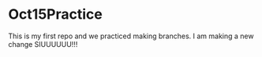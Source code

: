 # Oct15Practice

This is my first repo and we practiced making branches.
I am making a new change SIUUUUUU!!!
